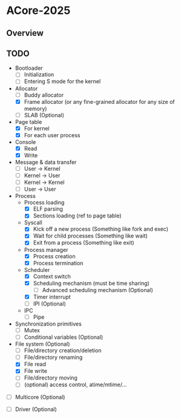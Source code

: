 ACore-2025
===

## Overview

## TODO

- Bootloader
  - [ ] Initialization
  - [ ] Entering S mode for the kernel
- Allocator
  - [ ] Buddy allocator
  - [x] Frame allocator (or any fine-grained allocator for any size of memory)
  - [ ] SLAB (Optional)
- Page table
  - [x] For kernel
  - [x] For each user process
- Console
  - [x] Read
  - [x] Write
- Message & data transfer
  - [ ] User -> Kernel
  - [ ] Kernel -> User
  - [ ] Kernel -> Kernel
  - [ ] User -> User
- Process
  - Process loading
    - [x] ELF parsing
    - [x] Sections loading (ref to page table)
  - Syscall
    - [x] Kick off a new process (Something like fork and exec)
    - [x] Wait for child processes (Something like wait)
    - [x] Exit from a process (Something like exit)
  - Process manager
    - [x] Process creation
    - [x] Process termination
  - Scheduler
    - [x] Context switch
    - [x] Scheduling mechanism (must be time sharing)
      - [ ] Advanced scheduling mechanism (Optional)
    - [x] Timer interrupt
    - [ ] IPI (Optional)
  - IPC
    - [ ] Pipe
- Synchronization primitives
  - [ ] Mutex
  - [ ] Conditional variables (Optional)
- File system (Optional)
  - [ ] File/directory creation/deletion
  - [ ] File/directory renaming
  - [x] File read
  - [x] File write
  - [ ] File/directory moving
  - [ ] (optional) access control, atime/mtime/…
- [ ] Multicore (Optional)
- [ ] Driver (Optional)


